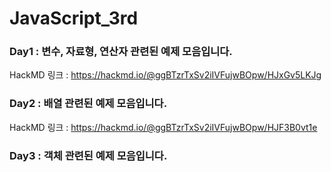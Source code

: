 # JavaScript_3rd
### Day1 : 변수, 자료형, 연산자 관련된 예제 모음입니다.
HackMD 링크 : https://hackmd.io/@ggBTzrTxSv2iIVFujwBOpw/HJxGv5LKJg
### Day2 : 배열 관련된 예제 모음입니다.
HackMD 링크 : https://hackmd.io/@ggBTzrTxSv2iIVFujwBOpw/HJF3B0vt1e

### Day3 : 객체 관련된 예제 모음입니다.

